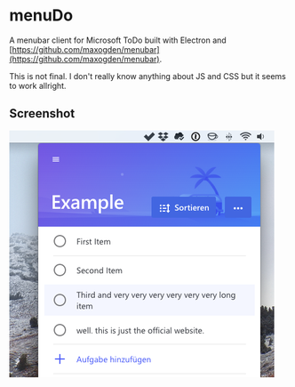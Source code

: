 # menuDo
A menubar client for Microsoft ToDo built with Electron and [https://github.com/maxogden/menubar](https://github.com/maxogden/menubar).

This is not final. I don't really know anything about JS and CSS but it seems to work allright.

## Screenshot

![Screenshot](/images/screenshot.png)

